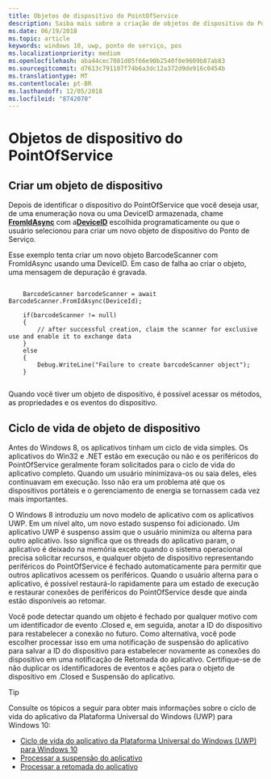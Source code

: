 ```yaml
---
title: Objetos de dispositivo do PointOfService
description: Saiba mais sobre a criação de objetos de dispositivo do PointOfService
ms.date: 06/19/2018
ms.topic: article
keywords: windows 10, uwp, ponto de serviço, pos
ms.localizationpriority: medium
ms.openlocfilehash: aba44cec7081d05f66e90b2540f0e9609b87ab83
ms.sourcegitcommit: d7613c791107f74b6a3dc12a372d9de916c0454b
ms.translationtype: MT
ms.contentlocale: pt-BR
ms.lasthandoff: 12/05/2018
ms.locfileid: "8742070"
---
```

# <a name="pointofservice-device-objects"></a>Objetos de dispositivo do PointOfService

## <a name="creating-a-device-object"></a>Criar um objeto de dispositivo
Depois de identificar o dispositivo do PointOfService que você deseja usar, de uma enumeração nova ou uma DeviceID armazenada, chame [**FromIdAsync**](https://docs.microsoft.com/uwp/api/windows.devices.pointofservice.barcodescanner.fromidasync) com a[**DeviceID**](https://docs.microsoft.com/uwp/api/windows.devices.enumeration.deviceinformation.id) escolhida programaticamente ou que o usuário selecionou para criar um novo objeto de dispositivo do Ponto de Serviço.

Esse exemplo tenta criar um novo objeto BarcodeScanner com FromIdAsync usando uma DeviceID. Em caso de falha ao criar o objeto, uma mensagem de depuração é gravada.

```Csharp

    BarcodeScanner barcodeScanner = await BarcodeScanner.FromIdAsync(DeviceId);

    if(barcodeScanner != null)
    {
        // after successful creation, claim the scanner for exclusive use and enable it to exchange data
    }
    else
    {
        Debug.WriteLine("Failure to create barcodeScanner object");
    }
    
```

Quando você tiver um objeto de dispositivo, é possível acessar os métodos, as propriedades e os eventos do dispositivo.  

## <a name="device-object-lifecycle"></a>Ciclo de vida de objeto de dispositivo
Antes do Windows 8, os aplicativos tinham um ciclo de vida simples. Os aplicativos do Win32 e .NET estão em execução ou não e os periféricos do PointOfService geralmente foram solicitados para o ciclo de vida do aplicativo completo. Quando um usuário minimizava-os ou saia deles, eles continuavam em execução. Isso não era um problema até que os dispositivos portáteis e o gerenciamento de energia se tornassem cada vez mais importantes.

O Windows 8 introduziu um novo modelo de aplicativo com os aplicativos UWP. Em um nível alto, um novo estado suspenso foi adicionado. Um aplicativo UWP é suspenso assim que o usuário minimiza ou alterna para outro aplicativo. Isso significa que os threads do aplicativo param, o aplicativo é deixado na memória exceto quando o sistema operacional precisa solicitar recursos, e qualquer objeto de dispositivo representando periféricos do PointOfService é fechado automaticamente para permitir que outros aplicativos acessem os periféricos. Quando o usuário alterna para o aplicativo, é possível restaurá-lo rapidamente para um estado de execução e restaurar conexões de periféricos do PointOfService desde que ainda estão disponíveis ao retomar.

Você pode detectar quando um objeto é fechado por qualquer motivo com um identificador de evento <DeviceObject>.Closed e, em seguida, anotar a ID do dispositivo para restabelecer a conexão no futuro.   Como alternativa, você pode escolher processar isso em uma notificação de suspensão do aplicativo para salvar a ID do dispositivo para estabelecer novamente as conexões do dispositivo em uma notificação de Retomada do aplicativo.  Certifique-se de não duplicar os identificadores de eventos e ações para o objeto de dispositivo em <DeviceObject>.Closed e Suspensão do aplicativo.

> [!TIP]
> Consulte os tópicos a seguir para obter mais informações sobre o ciclo de vida do aplicativo da Plataforma Universal do Windows (UWP) para Windows 10:
> - [Ciclo de vida do aplicativo da Plataforma Universal do Windows (UWP) para Windows 10](../launch-resume/app-lifecycle.md)
> - [Processar a suspensão do aplicativo](../launch-resume/suspend-an-app.md)
> - [Processar a retomada do aplicativo](../launch-resume/resume-an-app.md)
